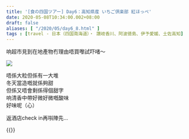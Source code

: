 ```yaml
---
title: '[食の四国ツアー] Day6：高知県産 いちご倶楽部 紅ほっぺ'
date: 2020-05-08T10:34:00.002+08:00
draft: false
aliases: [ "/2020/05/day6_8.html" ]
tags : [travel - 日本（四国南海道）・ 讚岐香川、阿波徳島、伊予愛媛、土佐高知]
---
```


响超市見到在地產物冇理由唔買嚟試吓啫～  

![](/images/shikoku6q.jpg)

唔係大粒但係有一大堆  
冬天當造嘅就係夠甜  
但係又唔會剩係得個甜字  
响清香中帶好微好微嘅酸味  
好味呢（心）  
  
返酒店check in再唞陣先...  
  
{{<shikoku>}}
